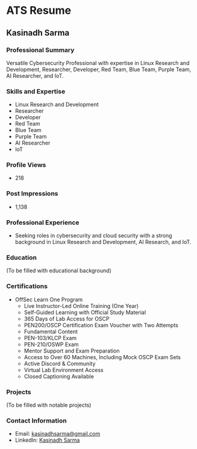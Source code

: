 # ATS Resume

## Kasinadh Sarma

### Professional Summary
Versatile Cybersecurity Professional with expertise in Linux Research and Development, Researcher, Developer, Red Team, Blue Team, Purple Team, AI Researcher, and IoT.

### Skills and Expertise
- Linux Research and Development
- Researcher
- Developer
- Red Team
- Blue Team
- Purple Team
- AI Researcher
- IoT

### Profile Views
- 218

### Post Impressions
- 1,138

### Professional Experience
- Seeking roles in cybersecurity and cloud security with a strong background in Linux Research and Development, AI Research, and IoT.

### Education
(To be filled with educational background)

### Certifications
- OffSec Learn One Program
  - Live Instructor-Led Online Training (One Year)
  - Self-Guided Learning with Official Study Material
  - 365 Days of Lab Access for OSCP
  - PEN200/OSCP Certification Exam Voucher with Two Attempts
  - Fundamental Content
  - PEN-103/KLCP Exam
  - PEN-210/OSWP Exam
  - Mentor Support and Exam Preparation
  - Access to Over 60 Machines, Including Mock OSCP Exam Sets
  - Active Discord & Community
  - Virtual Lab Environment Access
  - Closed Captioning Available

### Projects
(To be filled with notable projects)

### Contact Information
- Email: kasinadhsarma@gmail.com
- LinkedIn: [Kasinadh Sarma](https://www.linkedin.com/in/kasinadhsarma)
